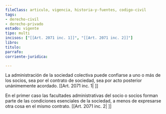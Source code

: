```yaml
---
fileClass: articulo, vigencia, historia-y-fuentes, codigo-civil
tags:
- derecho-civil
- derecho-privado
estado: vigente
tipo: multi
incisos: ["[[Art. 2071 inc. 1]]", "[[Art. 2071 inc. 2]]"]
libro:
titulo:
parrafo:
corriente-juridica:

---
```

La administración de la sociedad colectiva puede confiarse a uno o más de los socios, sea por el contrato de sociedad, sea por acto posterior unánimemente acordado. [[Art. 2071 inc. 1| ]]

En el primer caso las facultades administrativas del socio o socios forman parte de las condiciones esenciales de la sociedad, a menos de expresarse otra cosa en el mismo contrato. [[Art. 2071 inc. 2| ]]
